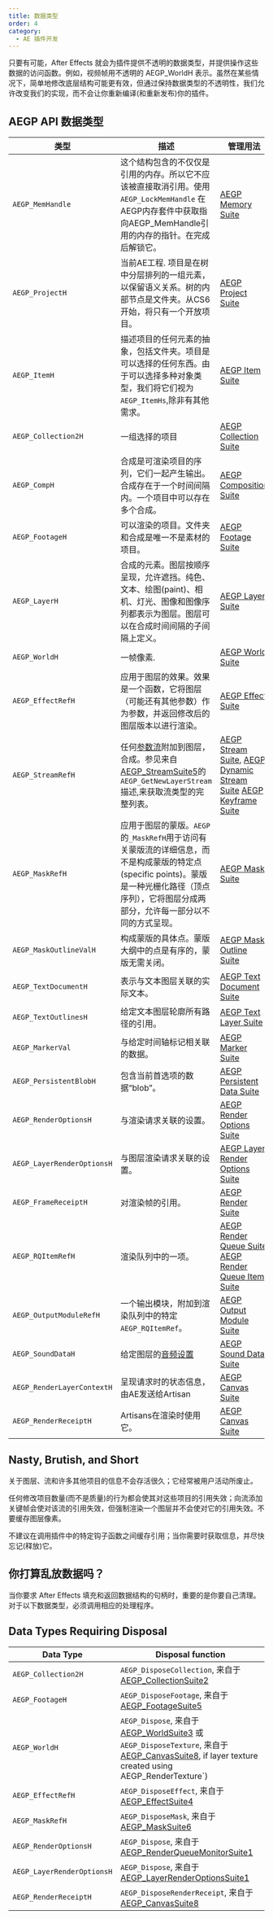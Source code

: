 ```yaml
---
title: 数据类型
order: 4
category:
  - AE 插件开发
---
```


只要有可能，After Effects 就会为插件提供不透明的数据类型，并提供操作这些数据的访问函数。例如，视频帧用不透明的 AEGP_WorldH 表示。虽然在某些情况下，简单地修改底层结构可能更有效，但通过保持数据类型的不透明性，我们允许改变我们的实现，而不会让你重新编译(和重新发布)你的插件。

## AEGP API 数据类型

|类型 | 描述 | 管理用法  |
| --- | --- | --- |
| `AEGP_MemHandle` | 这个结构包含的不仅仅是引用的内存。所以它不应该被直接取消引用。使用 `AEGP_LockMemHandle` 在AEGP内存套件中获取指向AEGP_MemHandle引用的内存的指针。在完成后解锁它。  | [AEGP Memory Suite](../aegps/aegp-suites.html)  |
| `AEGP_ProjectH`  | 当前AE工程. 项目是在树中分层排列的一组元素，以保留语义关系。树的内部节点是文件夹。从CS6开始，将只有一个开放项目。 | [AEGP Project Suite](../aegps/aegp-suites.html)  |
| `AEGP_ItemH` |描述项目的任何元素的抽象，包括文件夹。项目是可以选择的任何东西。由于可以选择多种对象类型，我们将它们视为`AEGP_ItemHs`,除非有其他需求。 | [AEGP Item Suite](../aegps/aegp-suites.html)  |
| `AEGP_Collection2H`  |一组选择的项目| [AEGP Collection Suite](../aegps/aegp-suites.html)  |
| `AEGP_CompH` | 合成是可渲染项目的序列，它们一起产生输出。合成存在于一个时间间隔内。一个项目中可以存在多个合成。 | [AEGP Composition Suite](../aegps/aegp-suites.html)  |
| `AEGP_FootageH`  | 可以渲染的项目。文件夹和合成是唯一不是素材的项目。  | [AEGP Footage Suite](../aegps/aegp-suites.html)  |
| `AEGP_LayerH`  | 合成的元素。图层按顺序呈现，允许遮挡。纯色、文本、绘图(paint)、相机、灯光、图像和图像序列都表示为图层。图层可以在合成时间间隔的子间隔上定义。   | [AEGP Layer Suite](../aegps/aegp-suites.html)  |
| `AEGP_WorldH`  | 一帧像素. | [AEGP World Suite](../aegps/aegp-suites.html)  |
| `AEGP_EffectRefH`  | 应用于图层的效果。效果是一个函数，它将图层（可能还有其他参数）作为参数，并返回修改后的图层版本以进行渲染。   | [AEGP Effect Suite](../aegps/aegp-suites.html)  |
| `AEGP_StreamRefH`  | 任何[参数流](../aegps/aegp-suites.html)附加到图层，合成。参见来自[AEGP_StreamSuite5](../aegps/aegp-suites.html)的`AEGP_GetNewLayerStream`描述,来获取流类型的完整列表。| [AEGP Stream Suite](../aegps/aegp-suites.html), [AEGP Dynamic Stream Suite](../aegps/aegp-suites.html) [AEGP Keyframe Suite](../aegps/aegp-suites.html) |
| `AEGP_MaskRefH`  | 应用于图层的蒙版。`AEGP`的`_MaskRefH`用于访问有关蒙版流的详细信息，而不是构成蒙版的特定点(specific points)。蒙版是一种光栅化路径（顶点序列），它将图层分成两部分，允许每一部分以不同的方式呈现。 | [AEGP Mask Suite](../aegps/aegp-suites.html)  |
| `AEGP_MaskOutlineValH` | 构成蒙版的具体点。蒙版大纲中的点是有序的，蒙版无需关闭。| [AEGP Mask Outline Suite](../aegps/aegp-suites.html)  |
| `AEGP_TextDocumentH` | 表示与文本图层关联的实际文本。 | [AEGP Text Document Suite](../aegps/aegp-suites.html)  |
| `AEGP_TextOutlinesH` | 给定文本图层轮廓所有路径的引用。  | [AEGP Text Layer Suite](../aegps/aegp-suites.html)  |
| `AEGP_MarkerVal` | 与给定时间轴标记相关联的数据。  | [AEGP Marker Suite](../aegps/aegp-suites.html)  |
| `AEGP_PersistentBlobH` | 包含当前首选项的数据“blob”。 | [AEGP Persistent Data Suite](../aegps/aegp-suites.html)  |
| `AEGP_RenderOptionsH`  | 与渲染请求关联的设置。 | [AEGP Render Options Suite](../aegps/aegp-suites.html)  |
| `AEGP_LayerRenderOptionsH` | 与图层渲染请求关联的设置。 | [AEGP Layer Render Options Suite](../aegps/aegp-suites.html)  |
| `AEGP_FrameReceiptH` | 对渲染帧的引用。  | [AEGP Render Suite](../aegps/aegp-suites.html)  |
| `AEGP_RQItemRefH`  | 渲染队列中的一项。 | [AEGP Render Queue Suite](../aegps/aegp-suites.html) [AEGP Render Queue Item Suite](../aegps/aegp-suites.html) |
| `AEGP_OutputModuleRefH`  | 一个输出模块，附加到渲染队列中的特定`AEGP_RQItemRef`。 | [AEGP Output Module Suite](../aegps/aegp-suites.html)  |
| `AEGP_SoundDataH`  | 给定图层的[音频设置](../aegps/aegp-suites.html) | [AEGP Sound Data Suite](../aegps/aegp-suites.html)  |
| `AEGP_RenderLayerContextH` | 呈现请求时的状态信息，由AE发送给Artisan  | [AEGP Canvas Suite](../artisans/artisan-data-types.html)  |
| `AEGP_RenderReceiptH`  | Artisans在渲染时使用它。| [AEGP Canvas Suite](../artisans/artisan-data-types.html)  |

## Nasty, Brutish, and Short

关于图层、流和许多其他项目的信息不会存活很久；它经常被用户活动所废止。

任何修改项目数量(而不是质量)的行为都会使其对这些项目的引用失效；向流添加关键帧会使对该流的引用失效，但强制渲染一个图层并不会使对它的引用失效。不要缓存图层像素。

不建议在调用插件中的特定钩子函数之间缓存引用；当你需要时获取信息，并尽快忘记(释放)它。

## 你打算乱放数据吗？

当你要求 After Effects 填充和返回数据结构的句柄时，重要的是你要自己清理。对于以下数据类型，必须调用相应的处理程序。

## Data Types Requiring Disposal

| **Data Type**  | **Disposal function**  |
| --- | --- |
| `AEGP_Collection2H`  | `AEGP_DisposeCollection`, 来自于[AEGP_CollectionSuite2](../aegps/aegp-suites.html)  |
| `AEGP_FootageH`  | `AEGP_DisposeFootage`, 来自于[AEGP_FootageSuite5](../aegps/aegp-suites.html) |
| `AEGP_WorldH`  | `AEGP_Dispose`, 来自于 [AEGP_WorldSuite3](../aegps/aegp-suites.html) 或 `AEGP_DisposeTexture`, 来自于 [AEGP_CanvasSuite8](../artisans/artisan-data-types.html), if layer texture created using AEGP_RenderTexture`) |
| `AEGP_EffectRefH`  | `AEGP_DisposeEffect`, 来自于[AEGP_EffectSuite4](../aegps/aegp-suites.html)  |
| `AEGP_MaskRefH`  | `AEGP_DisposeMask`, 来自于[AEGP_MaskSuite6](../aegps/aegp-suites.html)  |
| `AEGP_RenderOptionsH`  | `AEGP_Dispose`, 来自于[AEGP_RenderQueueMonitorSuite1](../aegps/aegp-suites.html)  |
| `AEGP_LayerRenderOptionsH` | `AEGP_Dispose`, 来自于[AEGP_LayerRenderOptionsSuite1](../aegps/aegp-suites.html)  |
| `AEGP_RenderReceiptH`  | `AEGP_DisposeRenderReceipt`, 来自于[AEGP_CanvasSuite8](../artisans/artisan-data-types.html) |
